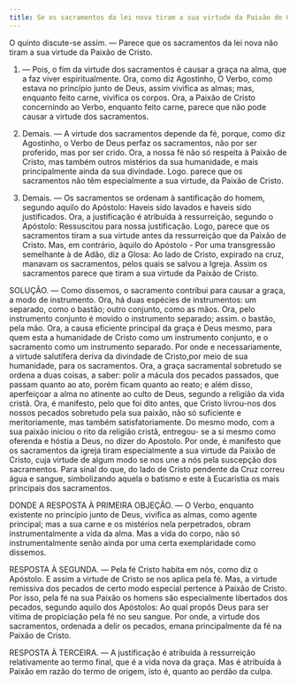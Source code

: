```yaml
---
title: Se os sacramentos da lei nova tiram a sua virtude da Paixão de Cristo
---
```


O quinto discute-se assim. — Parece que os sacramentos da lei nova não tiram a sua virtude da Paixão de Cristo.  

1. — Pois, o fim da virtude dos sacramentos é causar a graça na alma, que a faz viver espiritualmente. Ora, como diz Agostinho, O Verbo, como estava no princípio junto de Deus, assim vivifica as almas; mas, enquanto feito carne, vivifica os corpos. Ora, a Paixão de Cristo concernindo ao Verbo, enquanto feito carne, parece que não pode causar a virtude dos sacramentos.  

2. Demais. — A virtude dos sacramentos depende da fé, porque, como diz Agostinho, o Verbo de Deus perfaz os sacramentos, não por ser proferido, mas por ser crido. Ora, a nossa fé não só respeita à Paixão de Cristo, mas também outros mistérios da sua humanidade, e mais principalmente ainda da sua divindade. Logo. parece que os sacramentos não têm especialmente a sua virtude, da Paixão de Cristo.  

3. Demais. — Os sacramentos se ordenam à santificação do homem, segundo aquilo do Apóstolo: Haveis sido lavados e haveis sido justificados. Ora, a justificação é atribuída à ressurreição, segundo o Apóstolo: Ressuscitou para nossa justificação. Logo, parece que os sacramentos tiram a sua virtude antes da ressurreição que da Paixão de Cristo.  Mas, em contrário, àquilo do Apóstolo - Por uma transgressão semelhante à de Adão, diz a Glosa: Ao lado de Cristo, expirado na cruz, manavam os sacramentos, pelos quais se salvou a Igreja. Assim os sacramentos parece que tiram a sua virtude da Paixão de Cristo.  

SOLUÇÃO. — Como dissemos, o sacramento contribui para causar a graça, a modo de instrumento. Ora, há duas espécies de instrumentos: um separado, como o bastão; outro conjunto, como as mãos. Ora, pelo instrumento conjunto é movido o instrumento separado; assim. o bastão, pela mão. Ora, a causa eficiente principal da graça é Deus mesmo, para quem esta a humanidade de Cristo como um instrumento conjunto, e o sacramento como um instrumento separado. Por onde e necessariamente, a virtude salutífera deriva da divindade de Cristo,por meio de sua humanidade, para os sacramentos. Ora, a graça sacramental sobretudo se ordena a duas coisas, a saber: polir a mácula dos pecados passados, que passam quanto ao ato, porém ficam quanto ao reato; e além disso, aperfeiçoar a alma no atinente ao culto de Deus, segundo a religião da vida cristã. Ora, é manifesto, pelo que foi dito antes, que Cristo livrou-nos dos nossos pecados sobretudo pela sua paixão, não só suficiente e meritoriamente, mas também satisfatoriamente. Do mesmo modo, com a sua paixão iniciou o rito da religião cristã, entregou- se a si mesmo como oferenda e hóstia a Deus, no dizer do Apostolo. Por onde, é manifesto que os sacramentos da igreja tiram especialmente a sua virtude da Paixão de Cristo, cuja virtude de algum modo se nos une a nós pela suscepção dos sacramentos. Para sinal do que, do lado de Cristo pendente da Cruz correu água e sangue, simbolizando aquela o batismo e este à Eucaristia os mais principais dos sacramentos.  

DONDE A RESPOSTA À PRIMEIRA OBJEÇÃO. — O Verbo, enquanto existente no princípio junto de Deus, vivifica as almas, como agente principal; mas a sua carne e os mistérios nela perpetrados, obram instrumentalmente a vida da alma. Mas a vida do corpo, não só instrumentalmente senão ainda por uma certa exemplaridade como dissemos.  

RESPOSTA À SEGUNDA. — Pela fé Cristo habita em nós, como diz o Apóstolo. E assim a virtude de Cristo se nos aplica pela fé. Mas, a virtude remissiva dos pecados de certo modo especial pertence à Paixão de Cristo. Por isso, pela fé na sua Paixão os homens são especialmente libertados dos pecados, segundo aquilo dos Apóstolos: Ao qual propôs Deus para ser vitima de propiciação pela fé no seu sangue. Por onde, a virtude dos sacramentos, ordenada a delir os pecados, emana principalmente da fé na Paixão de Cristo.  

RESPOSTA À TERCEIRA. — A justificação é atribuída à ressurreição relativamente ao termo final, que é a vida nova da graça. Mas é atribuída à Paixão em razão do termo de origem, isto é, quanto ao perdão da culpa.